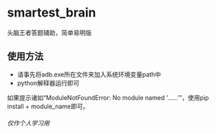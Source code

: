 # smartest_brain
头脑王者答题辅助，简单易明版
## 使用方法
+ 请事先将adb.exe所在文件夹加入系统环境变量path中
+ python解释器运行即可

如果提示诸如“ModuleNotFoundError: No module named '……'”，使用pip install + module_name即可。

###### 仅作个人学习用
